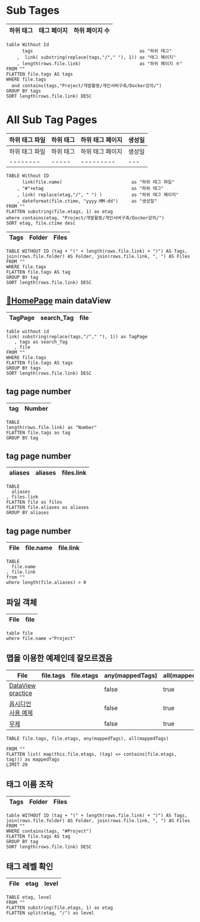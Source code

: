 
# Sub Tages

| 하위 태그 | 태그 페이지 | 하위 페이지 수 |
| ----- | ------ | -------- |

```text
table Without Id
      tags                                        as "하위 태그"
    ,  link( substring(replace(tags,"/"," "), 1)) as "태그 페이지"
    , length(rows.file.link)                      as "하위 페이지 수"
FROM ""
FLATTEN file.tags AS tags 
WHERE file.tags
  and contains(tags,"Project/개발활동/개인서버구축/Docker강의/")
GROUP BY tags
SORT length(rows.file.link) DESC
```
# All Sub Tag Pages

| 하위 태그 파일 | 하위 태그 | 하위 태그 페이지 | 생성일 |
| -------- | ----- | --------- | --- |
| 하위 태그 파일 | 하위 태그 | 하위 태그 페이지 | 생성일 |
| -------- | ----- | --------- | --- |



```text
TABLE Without ID
      link(file.name)                          as "하위 태그 파일"
    , "#"+etag                                 as "하위 태그"
    , link( replace(etag,"/", " ") )           as "하위 태그 페이지"
    , dateformat(file.ctime, "yyyy-MM-dd")     as "생성일"
FROM ""
FLATTEN substring(file.etags, 1) as etag
where contains(etag, "Project/개발활동/개인서버구축/Docker강의/")
SORT etag, file.ctime desc
```


| Tags | Folder | Files |
| ---- | ------ | ----- |

```text
TABLE WITHOUT ID (tag + "(" + length(rows.file.link) + ")") AS Tags, join(rows.file.folder) AS Folder, join(rows.file.link, ", ") AS Files
FROM ""
WHERE file.tags
FLATTEN file.tags AS tag
GROUP BY tag
SORT length(rows.file.link) DESC
```
## [🐤HomePage](%F0%9F%90%A4HomePage.md) main dataView

| TagPage | search_Tag | file |
| ------- | ---------- | ---- |

```text
table without id
link( substring(replace(tags,"/"," "), 1)) as TagPage
   , tags as search_Tag
   , file
FROM ""
WHERE file.tags
FLATTEN file.tags AS tags 
GROUP BY tags
SORT length(rows.file.link) DESC
```

## tag page number
| tag | Number |
| --- | ------ |

```text
TABLE 
length(rows.file.link) as "Number"
FLATTEN file.tags as tag
GROUP BY tag
```
## tag page number
| aliases | aliases | files.link |
| ------- | ------- | ---------- |

```text
TABLE 
  aliases
, files.link
FLATTEN file as files
FLATTEN file.aliases as aliases
GROUP BY aliases
```
## tag page number
| File | file.name | file.link |
| ---- | --------- | --------- |

```text
TABLE 
  file.name
, file.link
from ""
where length(file.aliases) > 0
```
## 파일 객체 

| File | file |
| ---- | ---- |


```text
table file
where file.name ="Project"
```

## 맵을 이용한 예제인데 잘모르겠음


| File                                                   | file.tags | file.etags | any(mappedTags) | all(mappedTags) |
| ------------------------------------------------------ | --------- | ---------- | --------------- | --------------- |
| [DataView practice](DataView%2520practice.md#) | <ul></ul> | <ul></ul>  | false           | true            |
| [옵시디언 사용 예제](./%EC%98%B5%EC%8B%9C%EB%94%94%EC%96%B8%2520%EC%82%AC%EC%9A%A9%2520%EC%98%88%EC%A0%9C.md#)               | <ul></ul> | <ul></ul>  | false           | true            |
| [무제](./%EB%AC%B4%EC%A0%9C.md)                                          | <ul></ul> | <ul></ul>  | false           | true            |


```text
TABLE file.tags, file.etags, any(mappedTags), all(mappedTags)
  
FROM ""
FLATTEN list( map(this.file.etags, (tag) => contains(file.etags, tag))) as mappedTags
LIMIT 20
```

## 태그 이름 조작
| Tags | Folder | Files |
| ---- | ------ | ----- |


```text
table WITHOUT ID (tag + "(" + length(rows.file.link) + ")") AS Tags, join(rows.file.folder) AS Folder, join(rows.file.link, ", ") AS Files
FROM ""
WHERE contains(tags, "#Project")
FLATTEN file.tags AS tag
GROUP BY tag
SORT length(rows.file.link) DESC
```
## 태그 레벨 확인

| File | etag | level |
| ---- | ---- | ----- |

```text
TABLE etag, level 
FROM ""
FLATTEN substring(file.etags, 1) as etag
FLATTEN split(etag, "/") as level
 
```
